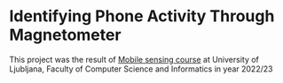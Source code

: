 # Identifying Phone Activity Through Magnetometer

This project was the result of [Mobile sensing course](https://fri.uni-lj.si/sl/predmet/63545c) at University of Ljubljana, Faculty of Computer Science and Informatics in year 2022/23
